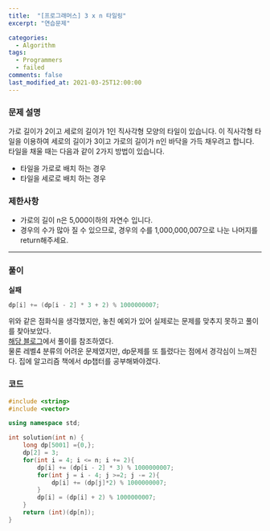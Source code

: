```yaml
---
title:  "[프로그래머스] 3 x n 타일링"
excerpt: "연습문제"

categories:
  - Algorithm
tags:
  - Programmers
  - failed
comments: false
last_modified_at: 2021-03-25T12:00:00
---
```

### 문제 설명
가로 길이가 2이고 세로의 길이가 1인 직사각형 모양의 타일이 있습니다. 이 직사각형 타일을 이용하여 세로의 길이가 3이고 가로의 길이가 n인 바닥을 가득 채우려고 합니다. 타일을 채울 때는 다음과 같이 2가지 방법이 있습니다.

- 타일을 가로로 배치 하는 경우
- 타일을 세로로 배치 하는 경우


### 제한사항
- 가로의 길이 n은 5,000이하의 자연수 입니다.
- 경우의 수가 많아 질 수 있으므로, 경우의 수를 1,000,000,007으로 나눈 나머지를 return해주세요.

---
### 풀이
**실패**  
```c++
dp[i] += (dp[i - 2] * 3 + 2) % 1000000007;
```
위와 같은 점화식을 생각했지만, 놓친 예외가 있어 실제로는 문제를 맞추지 못하고 풀이를 찾아보았다.   
[해당 블로그](https://s2choco.tistory.com/24)에서 풀이를 참조하였다.  
물론 레벨4 분류의 어려운 문제였지만, dp문제를 또 틀렸다는 점에서 경각심이 느껴진다. 집에 알고리즘 책에서 dp챕터를 공부해봐야겠다.

### 코드
```c++
#include <string>
#include <vector>

using namespace std;

int solution(int n) {
    long dp[5001] ={0,};
    dp[2] = 3;
    for(int i = 4; i <= n; i += 2){
        dp[i] += (dp[i - 2] * 3) % 1000000007;
        for(int j = i - 4; j >=2; j -= 2){
            dp[i] += (dp[j]*2) % 1000000007;
        }
        dp[i] = (dp[i] + 2) % 1000000007;
    }
    return (int)(dp[n]);
}
```